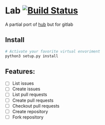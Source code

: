 # Lab [![Build Status](https://travis-ci.com/Tadaboody/lab.svg?branch=master)](https://travis-ci.com/Tadaboody/lab)
A partial port of [hub](https://www.github.com/github/hub) but for gitlab

## Install
```sh
# Activate your favorite virtual envoriment
python3 setup.py install
```

## Features:
- [ ] List issues
- [ ] Create issues
- [ ] List pull requests
- [ ] Create pull requests
- [ ] Checkout pull requests
- [ ] Create repository
- [ ] Fork repository
